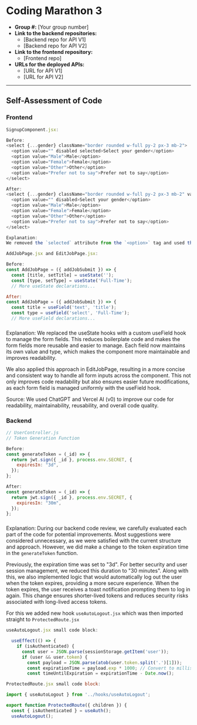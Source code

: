 # Coding Marathon 3

- **Group #:** [Your group number]
- **Link to the backend repositories:**
  - [Backend repo for API V1]
  - [Backend repo for API V2]
- **Link to the frontend repository:**
  - [Frontend repo]
- **URLs for the deployed APIs:**
  - [URL for API V1]
  - [URL for API V2]

---

## Self-Assessment of Code

### Frontend

```js
SignupComponent.jsx:

Before:
<select {...gender} className="border rounded w-full py-2 px-3 mb-2">
  <option value="" disabled selected>Select your gender</option>
  <option value="Male">Male</option>
  <option value="Female">Female</option>
  <option value="Other">Other</option>
  <option value="Prefer not to say">Prefer not to say</option>
</select>

After:
<select {...gender} className="border rounded w-full py-2 px-3 mb-2" value={gender.value}>
  <option value="" disabled>Select your gender</option>
  <option value="Male">Male</option>
  <option value="Female">Female</option>
  <option value="Other">Other</option>
  <option value="Prefer not to say">Prefer not to say</option>
</select>

Explanation:
We removed the `selected` attribute from the `<option>` tag and used the `value` attribute on the `<select>` element instead. This follows React's controlled component pattern, avoiding a warning about the improper use of the `selected` attribute in React. Now, React controls the selected option based on the state of the `gender` field.
```

```js
AddJobPage.jsx and EditJobPage.jsx:

Before:
const AddJobPage = ({ addJobSubmit }) => {  
  const [title, setTitle] = useState('');
  const [type, setType] = useState('Full-Time');
  // More useState declarations...

After:
const AddJobPage = ({ addJobSubmit }) => {  
  const title = useField('text', 'title');
  const type = useField('select', 'Full-Time');
  // More useField declarations...

```

###

Explanation:
We replaced the useState hooks with a custom useField hook to manage the form fields. This reduces boilerplate code and makes the form fields more reusable and easier to manage. Each field now maintains its own value and type, which makes the component more maintainable and improves readability.

We also applied this approach in EditJobPage, resulting in a more concise and consistent way to handle all form inputs across the component. This not only improves code readability but also ensures easier future modifications, as each form field is managed uniformly with the useField hook.

Source:
We used ChatGPT and Vercel AI (v0) to improve our code for readability, maintainability, reusability, and overall code quality.

### Backend

```js
// UserController.js
// Token Generation Function

Before:
const generateToken = (_id) => {
  return jwt.sign({ _id }, process.env.SECRET, {
    expiresIn: "3d",
  });
};

After:
const generateToken = (_id) => {
  return jwt.sign({ _id }, process.env.SECRET, {
    expiresIn: "30m",
  });
};
```

###

Explanation:
During our backend code review, we carefully evaluated each part of the code for potential improvements. Most suggestions were considered unnecessary, as we were satisfied with the current structure and approach. However, we did make a change to the token expiration time in the `generateToken` function.

Previously, the expiration time was set to "3d". For better security and user session management, we reduced this duration to "30 minutes". Along with this, we also implemented logic that would automatically log out the user when the token expires, providing a more secure experience. When the token expires, the user receives a toast notification prompting them to log in again. This change ensures shorter-lived tokens and reduces security risks associated with long-lived access tokens.

For this we added new hook `useAutoLogout.jsx` which was then imported straight to `ProtectedRoute.jsx`


```js
useAutoLogout.jsx small code block:

  useEffect(() => {
    if (isAuthenticated) {
      const user = JSON.parse(sessionStorage.getItem('user'));
      if (user && user.token) {
        const payload = JSON.parse(atob(user.token.split('.')[1]));
        const expirationTime = payload.exp * 1000; // Convert to milliseconds
        const timeUntilExpiration = expirationTime - Date.now();

ProtectedRoute.jsx small code block:

import { useAutoLogout } from '../hooks/useAutoLogout';

export function ProtectedRoute({ children }) {
  const { isAuthenticated } = useAuth();
  useAutoLogout();
  ```